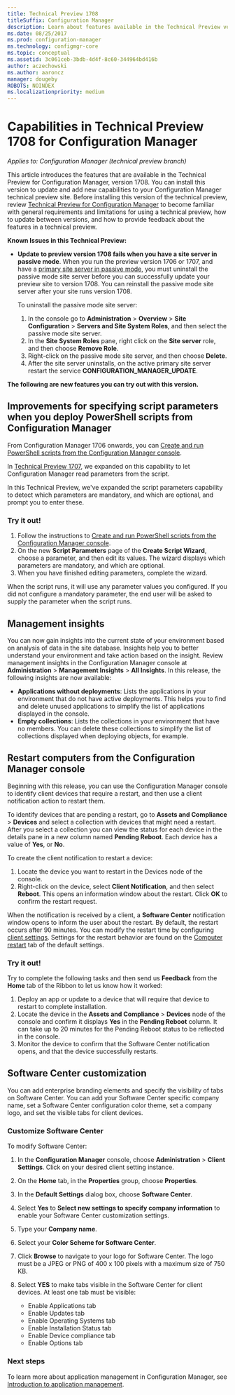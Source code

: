 ```yaml
---
title: Technical Preview 1708
titleSuffix: Configuration Manager
description: Learn about features available in the Technical Preview version 1708 for Configuration Manager.
ms.date: 08/25/2017
ms.prod: configuration-manager
ms.technology: configmgr-core
ms.topic: conceptual
ms.assetid: 3c061ceb-3bdb-4d4f-8c60-344964bd416b
author: aczechowski
ms.author: aaroncz
manager: dougeby
ROBOTS: NOINDEX
ms.localizationpriority: medium
---
```

# Capabilities in Technical Preview 1708 for Configuration Manager

*Applies to: Configuration Manager (technical preview branch)*

This article introduces the features that are available in the Technical Preview for Configuration Manager, version 1708. You can install this version to update and add new capabilities to your Configuration Manager technical preview site. Before installing this version of the technical preview, review [Technical Preview for Configuration Manager](../../core/get-started/technical-preview.md) to become familiar with general requirements and limitations for using a technical preview, how to update between versions, and how to provide feedback about the features in a technical preview.     


<!--  Known Issues Template   
**Known Issues in this Technical Preview:**
-   **Issue Name**. Details
    Workaround details.
-->
**Known Issues in this Technical Preview:**
- **Update to preview version 1708 fails when you have a site server in passive mode**. When you run the preview version 1706 or 1707, and have a [primary site server in passive mode](capabilities-in-technical-preview-1706.md#site-server-role-high-availability), you must uninstall the passive mode site server before you can successfully update your preview site to version 1708. You can reinstall the passive mode site server after your site runs version 1708.

  To uninstall the passive mode site server:
  1. In the console go to **Administration** > **Overview** > **Site Configuration** > **Servers and Site System Roles**, and then select the passive mode site server.
  2. In the **Site System Roles** pane, right click on the **Site server** role, and then choose **Remove Role**.
  3. Right-click on the passive mode site server, and then choose **Delete**.
  4. After the site server uninstalls, on the active primary site server restart the service **CONFIGURATION_MANAGER_UPDATE**.




**The following are new features you can try out with this version.**  

<!--  Rough Section Template
##  FEATURE

### Procedure 1
### Try it out!  
 Try to complete the following tasks and then send us **Feedback** from the **Home** tab of the Ribbon to let us know how it worked:
 -  Task 1
 -  Task 2              
-->

## Improvements for specifying script parameters when you deploy PowerShell scripts from Configuration Manager
<!-- 1236459 -->

From Configuration Manager 1706 onwards, you can [Create and run PowerShell scripts from the Configuration Manager console](../../apps/deploy-use/create-deploy-scripts.md).

In [Technical Preview 1707](capabilities-in-technical-preview-1707.md#add-parameters-when-you-deploy-powershell-scripts-from-configuration-manager), we expanded on this capability to let Configuration Manager read parameters from the script.

In this Technical Preview, we've expanded the script parameters capability to detect which parameters are mandatory, and which are optional, and prompt you to enter these.

### Try it out!

1. Follow the instructions to [Create and run PowerShell scripts from the Configuration Manager console](../../apps/deploy-use/create-deploy-scripts.md).
2. On the new **Script Parameters** page of the **Create Script Wizard**, choose a parameter, and then edit its values.
The wizard displays which parameters are mandatory, and which are optional.
4. When you have finished editing parameters, complete the wizard.

When the script runs, it will use any parameter values you configured. If you did not configure a mandatory parameter, the end user will be asked to supply the parameter when the script runs.

## Management insights
<!-- 1353967 -->
You can now gain insights into the current state of your environment based on analysis of data in the site database. Insights help you to better understand your environment and take action based on the insight. Review management insights in the Configuration Manager console at **Administration** > **Management Insights** > **All Insights**. In this release, the following insights are now available:

- **Applications without deployments**: Lists the applications in your environment that do not have active deployments. This helps you to find and delete unused applications to simplify the list of applications displayed in the console.
- **Empty collections**: Lists the collections in your environment that have no members. You can delete these collections to simplify the list of collections displayed when deploying objects, for example.


## Restart computers from the Configuration Manager console   
<!-- 1356283 -->
Beginning with this release, you can use the Configuration Manager console to identify client devices that require a restart, and then use a client notification action to restart them.

To identify devices that are pending a restart, go to **Assets and Compliance** > **Devices** and select a collection with devices that might need a restart. After you select a collection you can view the status for each device in the details pane in a new column named **Pending Reboot**. Each device has a value of **Yes**, or **No**.

To create the client notification to restart a device:
1. Locate the device you want to restart in the Devices node of the console.
2. Right-click on the device, select **Client Notification**, and then select **Reboot**. This opens an information window about the restart. Click **OK** to confirm the restart request.

When the notification is received by a client, a **Software Center** notification window opens to inform the user about the restart. By default, the restart occurs after 90 minutes. You can modify the restart time by configuring  [client settings](../clients/deploy/configure-client-settings.md). Settings for the restart behavior are found on the [Computer restart](../clients/deploy/about-client-settings.md#computer-restart) tab of the default settings.


### Try it out!
Try to complete the following tasks and then send us **Feedback** from the **Home** tab of the Ribbon to let us know how it worked:
1. Deploy an app or update to a device that will require that device to restart to complete installation.
2. Locate the device in the **Assets and Compliance** > **Devices** node of the console and confirm it displays **Yes** in the **Pending Reboot** column. It can take up to 20 minutes for the Pending Reboot status to be reflected in the console.
3. Monitor the device to confirm that the Software Center notification opens, and that the device successfully restarts.


## Software Center customization
<!-- 1351224 -->
You can add enterprise branding elements and specify the visibility of tabs on Software Center. You can add your Software Center specific company name, set a Software Center configuration color theme, set a company logo, and set the visible tabs for client devices.

### Customize Software Center

To modify Software Center:

1. In the **Configuration Manager** console, choose **Administration** > **Client Settings**. Click on your desired client setting instance.
2. On the **Home** tab, in the **Properties** group, choose **Properties**.
3. In the **Default Settings** dialog box, choose **Software Center**.
4. Select **Yes** to **Select new settings to specify company information** to enable your Software Center customization settings.
5. Type your **Company name**.
6. Select your **Color Scheme for Software Center**.
7. Click **Browse** to navigate to your logo for Software Center. The logo must be a JPEG or PNG of 400 x 100 pixels with a maximum size of 750 KB.
8. Select **YES** to make tabs visible in the Software Center for client devices. At least one tab must be visible:

    -  Enable Applications tab
    -  Enable Updates tab
    -  Enable Operating Systems tab
    -  Enable Installation Status tab
    -  Enable Device compliance tab
    -  Enable Options tab

### Next steps

To learn more about application management in Configuration Manager, see [Introduction to application management](../../apps/understand/introduction-to-application-management.md).
